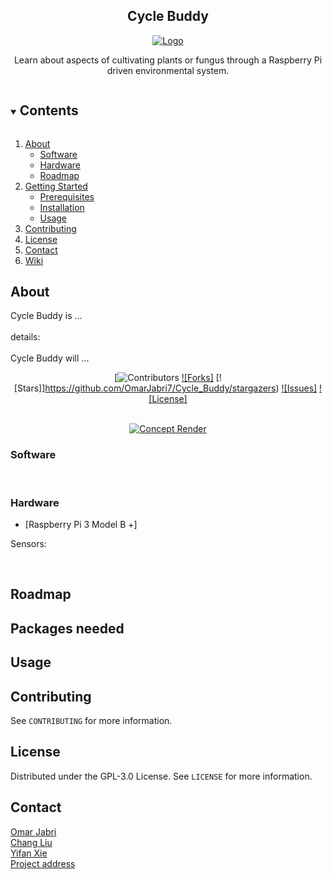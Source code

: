 <h2 align="center">Cycle Buddy</h2>  
<p align="center">
  <a href="https://github.com/krogk/AgroPi">
    <img src="media/images/logo1.png" alt="Logo" >
  </a>
  
  <p align="center">
    Learn about aspects of cultivating plants or fungus through a Raspberry Pi driven environmental system. 
    <br />
</div>

<!-- TOC -->
<details open="open">
  <summary><h2 style="display: inline-block">Contents</h2></summary>
  <ol>
    <li>
      <a href="#about">About</a>
      <ul>
        <li><a href="#software">Software</a></li>
        <li><a href="#hardware">Hardware</a></li>
        <li><a href="#roadmap">Roadmap</a></li>
      </ul>
    </li>
    <li>
      <a href="#getting-started">Getting Started</a>
      <ul>
        <li><a href="#prerequisites">Prerequisites</a></li>
        <li><a href="#installation">Installation</a></li>
        <li><a href="#usage">Usage</a></li>
      </ul>
    </li>
    <li><a href="#contributing">Contributing</a></li>
    <li><a href="#license">License</a></li>
    <li><a href="#contact">Contact</a></li>
    <li><a href="#wiki">Wiki</a></li>
  </ol>
</details>

<!-- Project descirption -->
## About

Cycle Buddy is ...
<br />
<br />
details: 
<br />
<br />
Cycle Buddy will ...

<div align="center">

[![Contributors](https://github.com/OmarJabri7/Cycle_Buddy/graphs/contributors)
[![Forks]](https://github.com/OmarJabri7/Cycle_Buddy/network/members)
[![Stars]]https://github.com/OmarJabri7/Cycle_Buddy/stargazers)
[![Issues]](https://github.com/OmarJabri7/Cycle_Buddy/issues)
[![License]](https://github.com/OmarJabri7/Cycle_Buddy/blob/main/LICENSE)

<br />

  <a href="https://github.com/OmarJabri7/Cycle_Buddy">
    <img src="media/images/agropitopright.PNG" alt="Concept Render" >
  </a>


</div>

### Software

<br />

### Hardware

* [Raspberry Pi 3 Model B +]

Sensors:


<br />


## Roadmap


<!-- Getting Started -->
## Packages needed


<!-- Usage -->
## Usage


<!-- Contributing -->
## Contributing

See `CONTRIBUTING` for more information.

<!-- License -->
## License

Distributed under the GPL-3.0 License. See `LICENSE` for more information.


<!-- Contact Info -->
## Contact

[Omar Jabri](https://github.com/OmarJabri7)
<br />
[Chang Liu](https://github.com/Cliu1993)
<br />
[Yifan Xie](https://github.com/Yifan-Xie)
<br />
[Project address](https://github.com/OmarJabri7/Cycle_Buddy)
